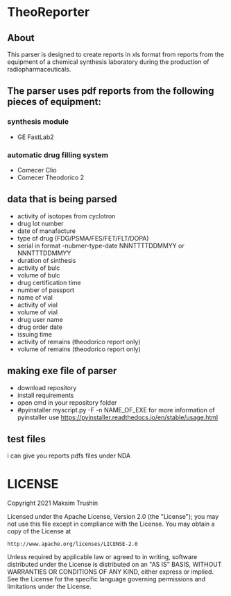 # TheoReporter

## About
This parser is designed to create reports in xls format from reports from the equipment of a chemical synthesis laboratory during the production of radiopharmaceuticals.
## The parser uses pdf reports from the following pieces of equipment:
### synthesis module
* GE FastLab2 
### automatic drug filling system
* Comecer Clio
* Comecer Theodorico 2

## data that is being parsed
* activity of isotopes from cyclotron
* drug lot number
* date of manafacture
* type of drug (FDG/PSMA/FES/FET/FLT/DOPA)
* serial in format -nubmer-type-date NNNTTTTDDMMYY or NNNTTTDDMMYY
* duration of sinthesis
* activity of bulc
* volume of bulc
* drug certification time
* number of passport
* name of vial
* activity of vial
* volume of vial
* drug user name
* drug order date
* issuing time
* activity of remains (theodorico report only)
* volume of remains (theodorico report only)


## making exe file of parser
* download repository
* install requirements
* open cmd in your repository folder
* #pyinstaller myscript.py -F -n NAME_OF_EXE
for more information of pyinstaller use https://pyinstaller.readthedocs.io/en/stable/usage.html

## test files
i can give you reports pdfs files under NDA
# LICENSE
Copyright 2021 Maksim Trushin

Licensed under the Apache License, Version 2.0 (the "License");
you may not use this file except in compliance with the License.
You may obtain a copy of the License at

    http://www.apache.org/licenses/LICENSE-2.0

Unless required by applicable law or agreed to in writing, software
distributed under the License is distributed on an "AS IS" BASIS,
WITHOUT WARRANTIES OR CONDITIONS OF ANY KIND, either express or implied.
See the License for the specific language governing permissions and
limitations under the License.
